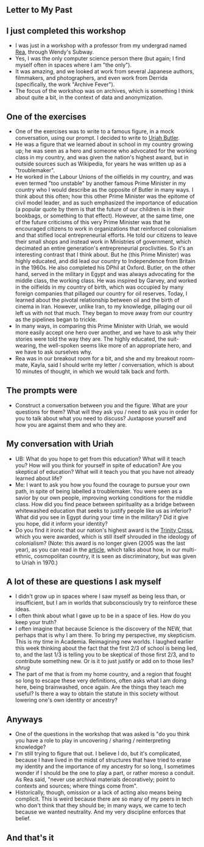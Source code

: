 ## Letter to My Past

## I just completed this workshop
- I was just in a workshop with a professor from my undergrad named [Rea](https://en.wikipedia.org/wiki/Rea_Tajiri), through Wendy's Subway.
- Yes, I was the only computer science person there (but again; I find myself often in spaces where I am "the only").
- It was amazing, and we looked at work from several Japanese authors, filmmakers, and photographers, and even work from Derrida (specifically, the work "Archive Fever").
- The focus of the workshop was on archives, which is something I think about quite a bit, in the context of data and anonymization.

## One of the exercises
- One of the exercises was to write to a famous figure, in a mock conversation, using our prompt. I decided to write to [Uriah Butler](https://en.wikipedia.org/wiki/Tubal_Uriah_Butler).
- He was a figure that we learned about in school in my country growing up; he was seen as a hero and someone who advocated for the working class in my 
country, and was given the nation's highest award, but in outside sources such as Wikipedia, for years he was written up as a "troublemaker".
- He worked in the Labour Unions of the oilfields in my country, and was even termed "too unstable" by another famous Prime Minister in my country who I would describe 
as the opposite of Butler in many ways. I think about this often; how this other Prime Minister was the epitome of civil model leader, and as such emphasized the 
importance of education (a popular quote by them is that the future of our children is in their bookbags, or something to that effect). However, at the same time,
one of the future criticisms of this very Prime Minister was that he encouraged citizens to work in organizations that reinforced colonialism and that stifled local
entrepreneurial efforts. He told our citizens to leave their small shops and instead work in Ministries of government, which decimated an entire generation's entrepreneurial proclivities. So it's an interesting contrast that I think about. But he (this Prime Minister) was highly educated, and did lead our country to Independence from Britain in the 1960s. He also completed
his DPhil at Oxford. Butler, on the other hand, served in the military in Egypt and was always advocating for the middle class, the working class. He was inspired by Garvey, and worked in the oilfields in my country of birth, which was occupied by many foreign companies that pillaged our country for oil reserves.
Today, I learned about the pivotal relationship between oil and the birth of cinema in Iran. However, unlike Iran, to my knowledge, pillaging our oil left us with 
not that much. They began to move away from our country as the pipelines began to trickle.
- In many ways, in comparing this Prime Minister with Uriah, we would more easily accept one hero over another, and we have to ask why their stories were told the way they are. The highly educated, the suit-wearing, the well-spoken seems like more of an appropriate hero, and we have to ask ourselves why. 
- Rea was in our breakout room for a bit, and she and my breakout room-mate, Kayla, said I should write my letter / conversation, which is about 10 minutes
of thought, in which we would talk back and forth.

## The prompts were
- Construct a conversation between you and the figure. What are your questions for them? What will they ask you / need to ask you in order for you to talk about what
you need to discuss? Juxtapose yourself and how you are against them and who they are.


## My conversation with Uriah
- UB: What do you hope to get from this education? What will it teach you? How will you think for yourself in spite of education? Are you skeptical 
of education? What will it teach you that you have not already learned about life?
- Me: I want to ask you how you found the courage to pursue your own path, in spite of being labelled a troublemaker. You were seen as a savior by our own people,
improving working conditions for the middle class. How did you find peace between spirituality as a bridge between whitewashed education that seeks to justify people
like us as inferior? What did you see in Egypt during your time in the military? Did it give you hope, did it inform your identity?
- Do you find it ironic that our nation's highest award is the [Trinity Cross](https://en.wikipedia.org/wiki/Trinity_Cross), which you were awarded, which is still itself shrouded in the ideology of colonialism? (Note: this award is no longer given (2005 was the last year), as you can read in the [article](https://en.wikipedia.org/wiki/Trinity_Cross), which talks about how, in our multi-ethnic, cosmopolitan country, it is seen as discriminatory, but was given to Uriah in 1970.)

## A lot of these are questions I ask myself
- I didn't grow up in spaces where I saw myself as being less than, or insufficient, but I am in worlds that subconsciously try to reinforce these ideas.
- I often think about what I gave up to be in a space of lies. How do you keep your truth?
- I often imagine that because Science is the discovery of the NEW, that perhaps that is why I am there. To bring my perspective, my skepticism. This is my time in Academia. Reimagining new worlds. I laughed earlier this week thinking about the fact that the first 2/3 of school is being lied, to, and the last 1/3 is telling you to be skeptical of those first 2/3, and to contribute something new. Or is it to just justify or add on to those lies? *shrug*
- The part of me that is from my home country, and a region that fought so long to escape these very definitions, often asks what I am doing here, being brainwashed,
once again. Are the things they teach me useful? Is there a way to obtain the statute in this society without lowering one's own identity or ancestry?

## Anyways
- One of the questions in the workshop that was asked is "do you think you have a role to play in uncovering / sharing / reinterpreting knowledge?
- I'm still trying to figure that out. I believe I do, but it's complicated, because I have lived in the midst of structures that have tried to erase my identity
and the importance of my ancestry for so long, I sometimes wonder if I should be the one to play a part, or rather moreso a conduit. As Rea said, "never use 
archival materials decoratively; point to contexts and sources; where things come from".
- Historically, though, omission or a lack of acting also means being complicit. This is weird because there are so many of my peers in tech who don't think that
they should be; in many ways, we came to tech because we wanted neutrality. And my very discipline enforces that belief. 

## And that's it
